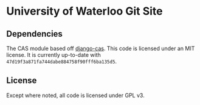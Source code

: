 # University of Waterloo Git Site

## Dependencies

The CAS module based off [django-cas](https://bitbucket.org/cpcc/django-cas/).
This code is licensed under an MIT license. It is currently up-to-date with
`47d19f3a871fa744dabe884758f90fff6ba135d5`.

## License

Except where noted, all code is licensed under GPL v3.
